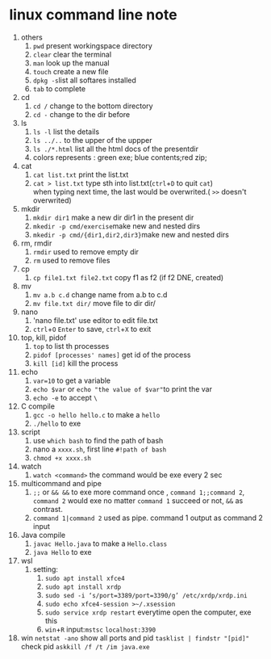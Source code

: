 # linux command line note
1. others
    1. `pwd` present workingspace directory
    2. `clear` clear the terminal
    3. `man` look up the manual
    4. `touch` create a new file
    5. `dpkg -s`list all softares installed
    6. `tab` to complete
2. cd
    1. `cd /` change to the bottom directory
    2. `cd -` change to the dir before
3. ls
    1. `ls -l` list the details
    2. `ls ../..` to the upper of the uppper
    3. `ls ./*.html` list all the html docs of the presentdir
    4. colors represents : green exe; blue contents;red zip;
4. cat
    1. `cat list.txt` print the list.txt
    2. `cat > list.txt` type sth into list.txt(`ctrl`+`D` to quit `cat`)
        <br>when typing next time, the last would be overwrited.( `>>` doesn't overwrited)
5. mkdir
    1. `mkdir dir1` make a new dir dir1 in the present dir
    2. `mkedir -p cmd/exercise`make new and nested dirs
    3. `mkedir -p cmd/{dir1,dir2,dir3}`make new and nested dirs
6. rm, rmdir
    1. `rmdir` used to remove empty dir
    2. `rm` used to remove files
7. cp
    1. `cp file1.txt file2.txt` copy f1 as f2 (if f2 DNE, created)
8. mv
    1. `mv a.b c.d` change name from a.b to c.d
    2. `mv file.txt dir/` move file to dir dir/
9. nano
    1. 'nano file.txt' use editor to edit file.txt
    2. `ctrl`+`O` `Enter` to save, `ctrl`+`X` to exit
10. top, kill, pidof
    1. `top` to list th processes
    2. `pidof [processes' names]` get id of the process
    3. `kill [id]` kill the process
11. echo
    1. `var=10` to get a variable
    2. `echo $var` or `echo "the value of $var"`to print the var
    3. `echo -e` to accept `\`
12. C compile
    1. `gcc -o hello hello.c` to make a `hello`
    2. `./hello` to exe
13. script
    1. use `which bash` to find the path of bash
    2. nano a `xxxx.sh`, first line `#!path of bash`
    3. `chmod +x xxxx.sh`
14. watch
    1. `watch <command>` the command would be exe every 2 sec
15. multicommand and pipe
    1. `;;` or ` && && ` to exe more command once , `command 1;;command 2`, `command 2` would exe no matter `command 1` succeed or not, `&&` as contrast.
    2. `command 1|command 2` used as pipe. command 1 output as command 2 input
16. Java compile
    1. `javac Hello.java` to make a `Hello.class`
    2. `java Hello` to exe
17. wsl
    1. setting:
        1. `sudo apt install xfce4`
        2. `sudo apt install xrdp`
        3. `sudo sed -i ‘s/port=3389/port=3390/g’ /etc/xrdp/xrdp.ini`
        4. `sudo echo xfce4-session >~/.xsession`
        5. `sudo service xrdp restart` everytime open the computer, exe this
        6. `win`+`R` input:`mstsc` `localhost:3390`
18. win
    `netstat -ano` show all ports and pid
    `tasklist | findstr "[pid]"` check pid
    `askkill /f /t /im java.exe`